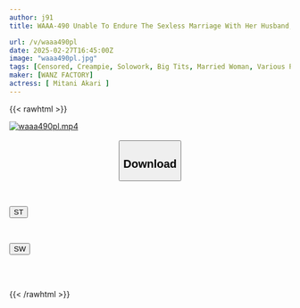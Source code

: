 ```yaml
---
author: j91
title: WAAA-490 Unable To Endure The Sexless Marriage With Her Husband, She Commits A Creampie Affair. A Short-term, Intense NTR Where She Slams Her Womb And Dick With All Her Might Until The Very Last Moment Of Her Break At Work. Akane Mitani

url: /v/waaa490pl
date: 2025-02-27T16:45:00Z
image: "waaa490pl.jpg"
tags: [Censored, Creampie, Solowork, Big Tits, Married Woman, Various Professions, Cuckold	]
maker: [WANZ FACTORY]
actress: [ Mitani Akari ]
---
```



{{< rawhtml >}}

<div class="video" data-videoid="XJ3ABdzQ46HDVoY">
    <a href="javascript:;">
        <img src="/v/waaa490pl/waaa490pl.jpg" width="WIDTH" height="HEIGHT" alt="waaa490pl.mp4" loading="lazy">
    </a>
</div>

<script type="text/javascript" src="https://j91.asia/asset/on-demand-st.js"></script>

<br>
  <link rel="stylesheet" href="https://j91.asia/asset/bs5.css">
  
  <center>
  <button class="btn btn-primary" type="button" data-bs-toggle="collapse" data-bs-target=".multi-collapse" aria-expanded="false" aria-controls="multiCollapseExample1 multiCollapseExample2"><h2>Download</h2></button></center>
</p>
<div class="row">
  <div class="col">
    <div class="collapse multi-collapse" id="multiCollapseExample1">
      <div class="card card-body">
	      	      <br>
<div class="buttons">  
<p><a href="/v/waaa490pl/st.html" target="_blank"><button class="btn-hover color-3"><i class="fa fa-download"></i> ST</button></a></p></div>
    </div>
  </div>
</div>
  <div class="col">
    <div class="collapse multi-collapse" id="multiCollapseExample2">
      <div class="card card-body">
	      <br>
<div class="buttons">
<p><a href="/v/waaa490pl/sw.html" target="_blank"><button class="btn-hover color-2"><i class="fa fa-download"></i> SW</button></a></p></div>
<br><br>
      </div>
    </div>
  </div>
</div>

{{< /rawhtml >}}
